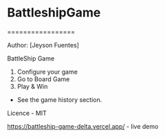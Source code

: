 # BattleshipGame
=================

Author: [Jeyson Fuentes]

BattleShip Game
1. Configure your game
2. Go to Board Game
3. Play & Win


- See the game history section.

Licence - MIT

https://battleship-game-delta.vercel.app/ - live demo




